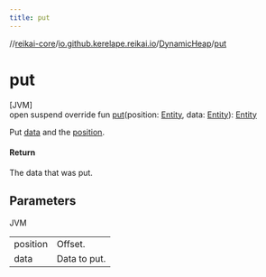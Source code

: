 ```yaml
---
title: put
---
```

//[reikai-core](../../../index.html)/[io.github.kerelape.reikai.io](../index.html)/[DynamicHeap](index.html)/[put](put.html)



# put



[JVM]\
open suspend override fun [put](put.html)(position: [Entity](../../io.github.kerelape.reikai/-entity/index.html), data: [Entity](../../io.github.kerelape.reikai/-entity/index.html)): [Entity](../../io.github.kerelape.reikai/-entity/index.html)



Put [data](put.html) and the [position](put.html).



#### Return



The data that was put.



## Parameters


JVM

| | |
|---|---|
| position | Offset. |
| data | Data to put. |




